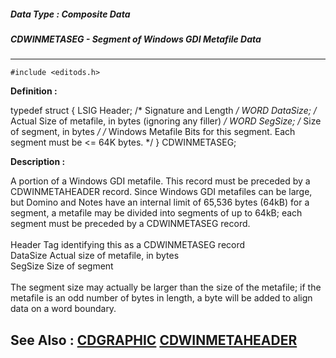 ##### Data Type : Composite Data
##### CDWINMETASEG - Segment of Windows GDI Metafile Data
---
```
#include <editods.h>
```

**Definition :**

typedef struct {
   LSIG Header; /* Signature and Length */
   WORD  DataSize; /* Actual Size of metafile, in bytes
     (ignoring any filler) */
   WORD  SegSize;  /* Size of segment, in bytes */
 /* Windows Metafile Bits for this segment. Each segment
 	must be <= 64K bytes. */
} CDWINMETASEG;

**Description :**

A portion of a Windows GDI metafile.  This record must be preceded by a CDWINMETAHEADER record.  Since Windows GDI metafiles can be large, but Domino and Notes have an internal limit of 65,536 bytes (64kB) for a segment, a metafile may be divided into segments of up to 64kB;  each segment must be preceded by a CDWINMETASEG record.<br>
<br>
        Header           Tag identifying this as a CDWINMETASEG record<br>
        DataSize        Actual size of metafile, in bytes<br>
        SegSize         Size of segment<br>
<br>
The segment size may actually be larger than the size of the metafile;  if the metafile is an odd number of bytes in length, a byte will be added to align data on a word boundary.


**See Also :**
[CDGRAPHIC](/domino-c-api-docs/reference/Data/CDGRAPHIC)
[CDWINMETAHEADER](/domino-c-api-docs/reference/Data/CDWINMETAHEADER)
---
